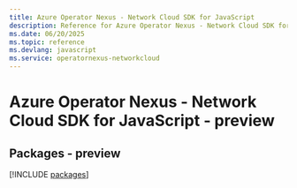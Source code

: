 ```yaml
---
title: Azure Operator Nexus - Network Cloud SDK for JavaScript
description: Reference for Azure Operator Nexus - Network Cloud SDK for JavaScript
ms.date: 06/20/2025
ms.topic: reference
ms.devlang: javascript
ms.service: operatornexus-networkcloud
---
```

# Azure Operator Nexus - Network Cloud SDK for JavaScript - preview
## Packages - preview
[!INCLUDE [packages](operator-nexus---network-cloud-index.md)]